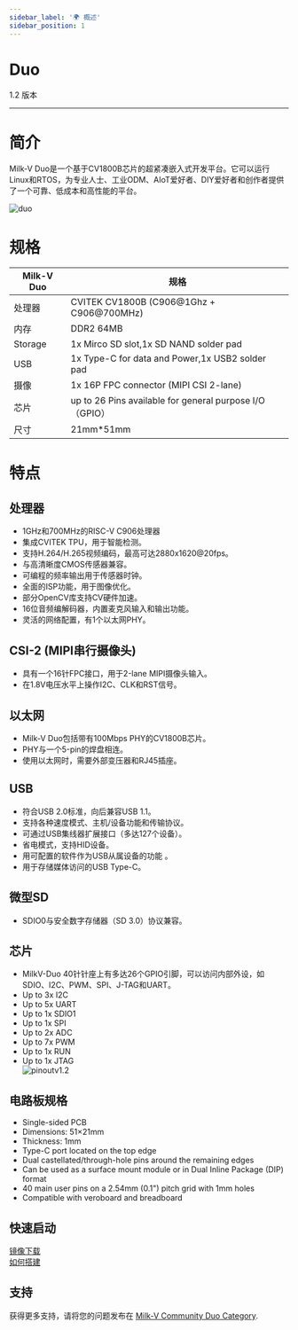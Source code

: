 ```yaml
---
sidebar_label: '🌍 概述'
sidebar_position: 1
---
```


# Duo

1.2 版本

-------------------------
# 简介
Milk-V Duo是一个基于CV1800B芯片的超紧凑嵌入式开发平台。它可以运行Linux和RTOS，为专业人士、工业ODM、AIoT爱好者、DIY爱好者和创作者提供了一个可靠、低成本和高性能的平台。  
  
![duo](/docs/duo/duo-v1.2.png)

# 规格
| Milk-V Duo | 规格                                                    |
| ---------- | ------------------------------------------------------- |
| 处理器     | CVITEK CV1800B (C906@1Ghz + C906@700MHz)                |
| 内存       | DDR2 64MB                                               |
| Storage    | 1x Mirco SD slot,1x SD NAND solder pad                  |
| USB        | 1x Type-C for data and Power,1x USB2 solder pad         |
| 摄像       | 1x 16P FPC connector (MIPI CSI 2-lane)                  |
| 芯片       | up to 26 Pins available for general purpose I/O（GPIO） |
| 尺寸       | 21mm*51mm                                               |


# 特点 

## 处理器
- 1GHz和700MHz的RISC-V C906处理器
- 集成CVITEK TPU，用于智能检测。
- 支持H.264/H.265视频编码，最高可达2880x1620@20fps。
- 与高清晰度CMOS传感器兼容。
- 可编程的频率输出用于传感器时钟。
- 全面的ISP功能，用于图像优化。
- 部分OpenCV库支持CV硬件加速。
- 16位音频编解码器，内置麦克风输入和输出功能。
- 灵活的网络配置，有1个以太网PHY。

## CSI-2 (MIPI串行摄像头)
- 具有一个16针FPC接口，用于2-lane MIPI摄像头输入。
- 在1.8V电压水平上操作I2C、CLK和RST信号。

## 以太网
- Milk-V Duo包括带有100Mbps PHY的CV1800B芯片。
- PHY与一个5-pin的焊盘相连。
- 使用以太网时，需要外部变压器和RJ45插座。

## USB
- 符合USB 2.0标准，向后兼容USB 1.1。
- 支持各种速度模式、主机/设备功能和传输协议。
- 可通过USB集线器扩展接口（多达127个设备）。
- 省电模式，支持HID设备。
- 用可配置的软件作为USB从属设备的功能 。
- 用于存储媒体访问的USB Type-C。

## 微型SD
- SDIO0与安全数字存储器（SD 3.0）协议兼容。

## 芯片 
- MilkV-Duo 40针针座上有多达26个GPIO引脚，可以访问内部外设，如SDIO、I2C、PWM、SPI、J-TAG和UART。
- Up to 3x I2C
- Up to 5x UART
- Up to 1x SDIO1
- Up to 1x SPI
- Up to 2x ADC
- Up to 7x PWM
- Up to 1x RUN
- Up to 1x JTAG  
![pinoutv1.2](/docs/duo/pinout.webp)


## 电路板规格
- Single-sided PCB
- Dimensions: 51×21mm
- Thickness: 1mm
- Type-C port located on the top edge
- Dual castellated/through-hole pins around the remaining edges
- Can be used as a surface mount module or in Dual Inline Package (DIP) format
- 40 main user pins on a 2.54mm (0.1") pitch grid with 1mm holes
- Compatible with veroboard and breadboard

## 快速启动
[镜像下载](https://github.com/milk-v/duo-manifest/releases)  
[如何搭建](https://github.com/milk-v/duo-manifest)  

## 支持
获得更多支持，请将您的问题发布在 [Milk-V Community Duo Category](https://community.milkv.io/c/duo/5).
